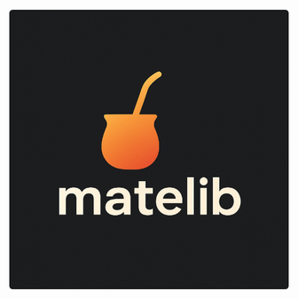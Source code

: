  

<div align="center">
<p align="center">
  <img src="./public/matelib.webp" alt="RMG preview" width="1000" style="border-radius: 6px;"/>
</p>

</div>
